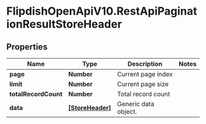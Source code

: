 # FlipdishOpenApiV10.RestApiPaginationResultStoreHeader

## Properties
Name | Type | Description | Notes
------------ | ------------- | ------------- | -------------
**page** | **Number** | Current page index | 
**limit** | **Number** | Current page size | 
**totalRecordCount** | **Number** | Total record count | 
**data** | [**[StoreHeader]**](StoreHeader.md) | Generic data object. | 


